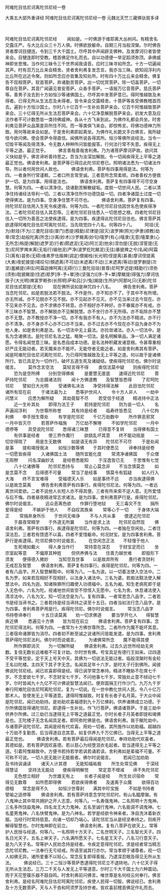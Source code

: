 阿难陀目佉尼诃离陀邻尼经一卷


大乘五大部外重译经
阿难陀目佉尼诃离陀邻尼经一卷
元魏北天竺三藏佛驮扇多译


　　

阿难陀目佉尼诃离陀邻尼经
　　闻如是。一时佛游于维耶离大丛树间。有精舍名交露庄严。与大比丘众三十万人俱。时佛欲放躯命。自期三月当般涅槃。尔时佛告贤者摩诃目揵连。令到三千大千国土。尽呼其中声闻辟支佛种。及发摩诃衍者皆使来会。目犍连即时受教。稽首佛足作礼而去。自以功德便一举足蹈须弥顶。承佛威神即坐思惟。当作何三昧令三千世界闻我请音。应时三昧寻如所念。十方一切遍闻其声。时有百万比丘来会精舍。贤者舍利弗复发念言。我亦当三昧。欲知阎浮利内比丘所在远近令聚。则如所念应亦皆集及知处所。时有四十万比丘来会精舍。佛复告不现相菩萨。软首菩萨。弃诸勤苦菩萨。出一切忧冥菩萨。除一切盖菩萨。一切尊自在菩萨。其音广闻遍见普安菩萨。众香手菩萨。一语报万亿音菩萨。慈氏菩萨等。善男子汝去到十方如恒沙等诸佛国土。尽呼其中发菩萨意已。得阿惟越致及未得者。已得无所从生法忍及未得者。皆令来会交露精舍。十菩萨等各受佛教稽首而去。遍到十方恒沙国土。尔时八十亿百千一生补处菩萨来会。亿百千阿惟越致菩萨来会。三十亿得无所从生法忍菩萨来会。六十亿净意解脱菩萨来会。初发大意及应法作者不可计数悉皆一类持佛威神。各从十方飞来到此。为佛作礼都会共坐。时舍利弗见菩萨众品第差异所住不同。而一等类俱飞来会。即惊怖言。将佛功德神力所致。用何等故来会如是。于是舍利弗即起离坐。为佛作礼长跪叉手白佛言。我所疑怪今欲问佛。使会菩萨令得直信。闻佛所说各得其所。恒沙等佛所说经法。当令一切皆平等闻及得清净。令无数人种种所问皆能报答。行何法行常不失意。疾得无上平等之道。最正觉乎。
　　佛言善哉善哉舍利弗。乃为诸菩萨摩诃萨故。欲问其义快如是乎。佛言谛听善持思之。吾当为汝深加解脱。令一切闻疾得无上平等之道最正觉也。佛语舍利弗。是菩萨等已得应此陀邻尼卷已。照明诸法悉为一切诸法作导。所以者何用世间人故也。
　　佛语舍利弗。菩萨有四事用得是法。何等为四。一者身所行常谨敕。二者口所言常至诚。三者意所念常柔顺。四者善权方便救护一切。是为四事。用得是法也。
　　佛语舍利弗。菩萨复有四事得不可尽空身慧。何等为四。一者以清净住。烧诸勤苦解散疑垢。度脱一切世间人民。二者以清净住持诸经法导利一切。三者以清净住所作功德饶益一切。四者净诸国土过度一切使得佛法。是为四事。空身净住慧不可尽也。
　　佛语舍利弗。菩萨复有四事。持陀邻尼目佉用入生死令疾逮得。何等为四。一者陀邻尼目佉因世名色使疾得净法。二者陀邻尼目佉入其忍辱。三者陀邻尼目佉悉入一切思想之根。四者陀邻尼目佉入一切所为善恶之法使疾逮得。是为四事。疾逮得此陀邻尼目佉也。佛言菩萨其欲逮得阿难陀目佉尼呵离陀邻尼。当先晓觉四十八名。何等四十八。
　　阿攱(无为)默攱(不为)三曼陀目攱(普门)悉提(精勤)尼律提(寂灭)波罗捭(照光)伊隶(顺教)劫卑(常念)劫般陀离(所念)沙离(妙术)沙罗颰离(妙句)嘻罗(有心)嘻隶(无意)嘻栗隶(心无所念)栴提(解脱)遮罗泥(行者)颇遮泥(无动)阿兰泥(他余)涅勿提(无脱)涅誓提(无生)尼阿罗捭末离(无垢行)输他泥(严净)波罗纥陀颰泥(无往)暴披捭之兮(名闻)阿霜只(离有)昙弥(无碍)维弗罗佉揩捭(调定)僧揭栈(长光明)侄提离(甚勇)摩诃侄提离(大勇)夜蛇披提(嗟叹句)頞遮离(不可动)末遮离(不动)三末遮离(等动)提罗删提(次坚)羞絺提(谛往)阿霜迦捭呵离(无碍行)三曼陀目攱(普尊)尼呵罗述提(精勤行)须弥(须弥)耽披颰提(住遮)羝罗[序-予+單]弥(坚强力)[序-予+單]摩颰提(得强力)摩诃佉揩子(大光明)捭富罗赖弥(长照明)萨和吕[少/兔]揭提(生所护)阿那叱只(无断)陀邻尼目佉贰那提(无有)
　　现在佛所说如是神咒四十八名。
　　佛告舍利弗。菩萨当念陀邻尼。如是若脱法若不脱法。不作是作。亦不知亦不了。于其中不有所增。亦无所减。亦不见脱亦不见不脱。亦不见起亦不见灭。亦不见当来过去今现在。亦不见来亦不见去。亦不求佛亦不转意。亦不相好亦不种好。亦不眷属亦不有戒。亦不三昧亦不智慧。亦不解脱亦不见解脱慧。亦不坐行亦不无所得。亦不垢除亦不慧亦不无慧。亦不教授亦不净一切。亦不有我亦不有人。亦不为法亦不精进。亦不行亦不清净。亦不身亦不心亦不口亦不当来。亦不过去亦不今现在亦不自为身亦不为他人身。如是舍利弗是法。名一切法中无上最法。亦捡敛诸法。亦入一切法中。是名为念诸佛法。是陀邻尼名法之猛。略聚一切法。是名明解章品。净一切人满足诸愿。令得名闻觉意三昧。是名悉自成本功德。是名法种积藏发诸意根。令甚尊重相好严庄无能动者。若天魔来亦不能坏。无能夺者无能近者。如是舍利弗其有菩萨。闻是阿难陀目佉尼诃离陀邻尼。为已得阿惟越致及无上平等之道。何以故于是诸佛所行。皆已具足为一切作行。破坏五道生死及诸疑结。使疾得陀邻尼也。佛尔时说偈言。
　　莫作念言空法　　莫轻言得不得
　　直信法莫中疑　　则疾得陀邻尼
　　恐为是空所缚　　分别空得佛疾
　　是要慧无崖底　　速得近陀邻尼
　　菩萨持陀邻尼　　为总摄诸法则
　　闻十方佛道教　　及智慧皆悉得
　　了尼呵陀邻尼　　譬如日大光明
　　受诸佛名决法　　净受持得法解
　　此目佉陀邻尼　　诸所有现在前
　　于诸法最为上　　悉等护世间人
　　令十方人非人　　一劫中问慧义
　　应悉为解所疑　　其劫竟智不尽
　　若受信于经道　　精进持中正法
　　近一生补其处　　即得为法王子
　　若持是陀邻尼　　则为哀一切人
　　名声遍阎浮利　　为世尊所称誉
　　其有持是经者　　临寿终皆悉见
　　八十亿拘利佛　　申手授生尊处
　　有学是陀邻尼　　千亿万劫数中
　　所作罪恶邪冥　　一月中皆灭尽
　　若菩萨作福施　　万亿劫不懈惓
　　不如学陀邻尼　　一月中德停等
　　具受说陀邻尼　　悉得诸三昧慧
　　已得意不复转　　当得佛有国土
　　有供事是经者　　使三界作魔行
　　欲娆乱坏其意　　终不能动摇是
　　一切空得晓了　　用是生无数佛
　　如是语无有异　　陀邻尼不可尽
　　于是处闻是事　　提和竭授我决
　　如恒沙数等佛　　于其时便悉见
　　谛奉持是经卷　　一切愿皆疾得
　　入诸佛国土法　　随所宜能化度
　　常清净诸佛国　　于众僧无瑕秽
　　问名深幽妙法　　是经卷悉能知
　　于淫逸皆已无　　于思惟有七觉
　　八十亿诸佛等　　陀邻尼悉持与
　　常止心莫念非　　不当念慎莫念
　　如是念莫不念　　后得德不可量
　　常当了是经事　　慎莫令有狐疑
　　如人行入大海　　终不言宝难得
　　受福德天人乐　　如是事终不远
　　亦当疾逮得佛　　以是故念莫离
　　佛告舍利弗菩萨有四事行。疾得陀邻尼法。何等为四。一者远离世间爱欲。二者不说他人长短人亦不得其便。三者有所来索不逆人意。无所爱惜与后不悔。四者昼夜精进常志求诸法。是为四事。舍利弗菩萨行是。疾得陀邻尼。佛尔时说偈言。
　　远众恶离色欲　　作罪行堕地狱
　　无三毒灾不生　　捐所爱得是经
　　不嫉妒于他人　　不自叹其族亲
　　常等心于一切　　于身体大端正
　　常捐弃身所乐　　于世间无嗔诤
　　不与人共从事　　便逮近陀邻尼
　　于晨夜常精学　　于外道无所冀
　　当作是求上法　　陀邻尼自然现
　　佛语舍利弗。菩萨有四事行。疾逮得是陀邻尼。何等为四。一者独在空闲处。二者住深法忍。三者若有馈遗不以喜。四者不爱惜躯命。何况财宝。是为四事舍利弗。菩萨行是疾逮得。陀邻尼佛尔时说偈言。
　　在空闲念正法　　不轻慢于他人
　　生死境如戴火　　得人身当作行
　　常持意在深忍　　于财宝足而已
　　坐宗室起等意　　不偏厚其种姓
　　但供养佛与法　　住善力越世难
　　即毁形下须发　　便得德入微妙
　　当知空及世事　　以是故弃所有
　　愚行者贪财利　　无戒忍及智慧
　　佛语舍利弗。菩萨复有四事行。疾得是陀邻尼。何等为四。一者有八品字。开入智慧解黠中。何等为八。一名为波。以一切着法使入空法中。二名为罗。如来若现相好不现相好。以法身入诸法中。三名为婆。若痴法黠法使入解慧法中。四名为迦。知诸殃罪所归趣使入功德福中。五名为阇。知生老病死即于是入无色中。六名为陀。视诸地世间皆空不惊怪入无愿中。七名为舍。休息诸法使入清凉法中。八名为叉。知一切法空是为八。复有四事。一者常思念八品字。二者若书是经当谛书之。三者若持是经当谛持之读至十五日。四者当如法行念八品字。是为四事。舍利弗菩萨用是行。疾得陀邻尼。佛尔时说偈言。
　　常当念八品字　　书持卷谛奉行
　　十五日读莫离　　劝一切求佛道
　　要当学开化人　　得智慧疾近佛
　　悉遍见十方佛　　皆为现在前立
　　佛语舍利弗。菩萨复有四事。念陀邻尼得法利。何等为四。一者常为十方佛世尊所念。二者所作为魔不能坏其意。三者宿命诸罪皆为消尽。四者初不断至诚之说诸所问皆能发遣。是为四事。舍利弗菩萨得陀邻尼法利。佛尔时而说偈言。
　　为诸佛常所念　　魔不能得其便
　　所作罪即消灭　　为一切解所疑
　　佛语舍利弗。过去久远世所经劫无央数。复倍无数长远难极不可复计劫。尔时世有佛。号宝具足有德行王如来。过四道不受平等觉安。定于天上号天中天。其佛为一切说法无能过者。临般涅槃时有金轮王名曰陀楼。主四天下其子字无念。名闻具足年十六岁。是时太子行到佛所。闻彼佛说陀邻尼经。闻已欢喜即得是经。得已讽学常念奉持。精进不睡胁不在席七千岁。不念爱欲七千岁。不念财宝七千岁。不问他事七千岁。常独处止意不倾动七千岁。尔时皆闻九十九亿不可计佛说智慧法闻已。便弃国捐王行作沙门。九万九千岁奉行阿难陀目佉尼呵离陀邻尼。复为一切说。在一世中教化世间人民。令八十亿万那术人。皆使发无上平等道意。逮得阿惟越致。时复有长者子名月英。于大众中闻是陀邻尼。闻已劝助持。是劝助欢喜福德到九十万亿佛刹。供养诸佛成立功德。于尔所佛国皆得诸陀邻尼。即逮得一生补处。作飞行菩萨。佛语诸菩萨。于是三劫中供养尔所佛。过三劫已当逮得无上平等之道最正觉。尔时长者子月英者即提和竭佛是也。王陀楼子无念名闻具足者。即阿弥陀佛是也。佛语舍利弗。我于颰陀劫中。与诸菩萨说陀邻尼。其闻是经有代欢喜。用劝一切者。其所施作以劝助福。超越四十万劫不复勤苦。后当得道自恣其意。如复供养九千万亿佛已。当得无上平等之道最正觉也。
　　佛语舍利弗。若有菩萨最后得闻是陀邻尼。奉持劝助代欢喜者。其德如是。若有菩萨因欢喜德。若以慈心为经堕泪衣毛起者。皆当逮得无上平等之道。引着阿惟越致中。方便书若持若学若讽若诵若读。舍利弗如是辈福不可量。不可称不可说。一切人民无能计无能极者。佛尔时说偈言。
　　若闻已加劝助　　及书持讽诵读
　　诸天人计其德　　无能知福祐极
　　所生处常见佛　　于深经得慧证
　　坚持法无能动　　便疾得明解觉
　　常定意不增减　　谛不失陀邻尼
　　无色想立相好　　为世雄无有上
　　长者子闻是经　　所生处识宿命
　　常得见无数尊　　如所愿即得佛
　　若欲疾得佛者　　及速离于众魔
　　欲得百功德相　　常念是得不久
　　如恒沙世尊刹　　满其中珍宝施
　　不如是书持者　　譬喻之适停等
　　佛语舍利弗。若有菩萨持意念学陀邻尼时。有山名醯摩槃。有八鬼神止其中常共拥护之开人志意。何等八。一名勇强鬼神。二名照明十方鬼神。三名多所饶益鬼神。四名龙王大力鬼神。五名至诚行鬼神。六名能调不调鬼神。七名童男鬼神。八名快臂鬼神。是为八神名。若学是经欲令神来者。净自洗沐着新衣服。当经行时常持慈意。向诸一切却乃端心。读陀邻尼当从是经坚奉持之。则疾开解得智慧也。尔时鬼神即在前立。
　　佛语舍利弗。复有八菩萨在欲天上。常等护人民授与经道。何等八。一名照明十方天子。二名世明天子。三名智光天子。四名日光天子。五名上审天子。六名满所愿天子。七名星王天子。八名习行意天子。是为八天子名。常等护人民劝念持是经者。令疾定意得陀邻尼。求是经者常当精志念陀邻尼教。一法奉行无亏经戒。所语至诚其行亦尔。常当孝顺于诸尊者。视一切人如佛无异。诸所爱重不以轻心。常念反复即得善报。乃逮深忍眼及得见无所从生法。
　　佛说经已。三十二恒沙等菩萨悉逮得陀邻尼立不退转地。六十亿天子得无所从生法忍。三万二千天与人发无上平等道意。尔时三千大千国土为六种震动。雨于天花箜篌乐器不鼓自鸣。时舍利弗前问佛言。唯世尊是名何经云何奉行。佛言舍利弗。是经名阿难陀目佉尼呵离陀邻尼。疾使人民得一切智。佛说经已。舍利弗及十方无数菩萨。天与人干沓和阿须罗及持世者。皆欢喜前稽首佛足作礼而去。


